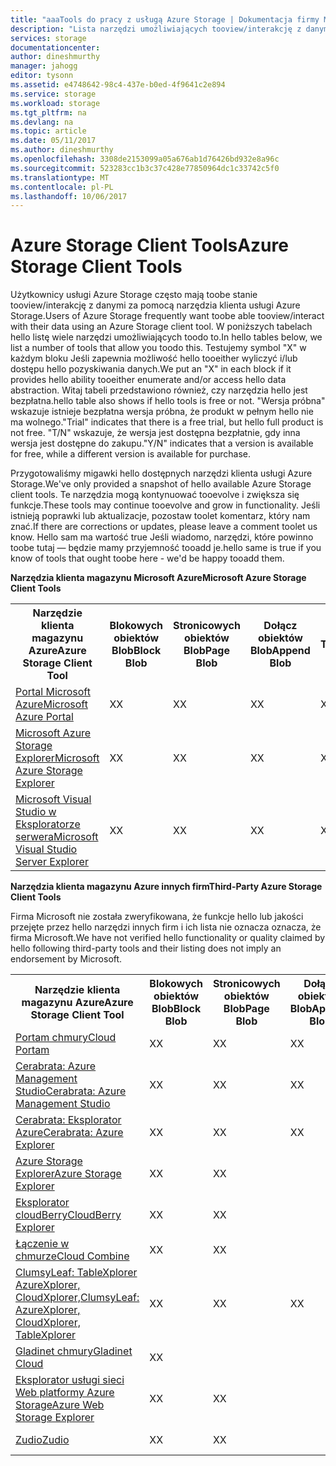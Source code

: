 ```yaml
---
title: "aaaTools do pracy z usługą Azure Storage | Dokumentacja firmy Microsoft"
description: "Lista narzędzi umożliwiających tooview/interakcję z danymi usługi Azure Storage."
services: storage
documentationcenter: 
author: dineshmurthy
manager: jahogg
editor: tysonn
ms.assetid: e4748642-98c4-437e-b0ed-4f9641c2e894
ms.service: storage
ms.workload: storage
ms.tgt_pltfrm: na
ms.devlang: na
ms.topic: article
ms.date: 05/11/2017
ms.author: dineshmurthy
ms.openlocfilehash: 3308de2153099a05a676ab1d76426bd932e8a96c
ms.sourcegitcommit: 523283cc1b3c37c428e77850964dc1c33742c5f0
ms.translationtype: MT
ms.contentlocale: pl-PL
ms.lasthandoff: 10/06/2017
---
```

# <a name="azure-storage-client-tools"></a><span data-ttu-id="afd11-103">Azure Storage Client Tools</span><span class="sxs-lookup"><span data-stu-id="afd11-103">Azure Storage Client Tools</span></span>
<span data-ttu-id="afd11-104">Użytkownicy usługi Azure Storage często mają toobe stanie tooview/interakcję z danymi za pomocą narzędzia klienta usługi Azure Storage.</span><span class="sxs-lookup"><span data-stu-id="afd11-104">Users of Azure Storage frequently want toobe able tooview/interact with their data using an Azure Storage client tool.</span></span> <span data-ttu-id="afd11-105">W poniższych tabelach hello listę wiele narzędzi umożliwiających toodo to.</span><span class="sxs-lookup"><span data-stu-id="afd11-105">In hello tables below, we list a number of tools that allow you toodo this.</span></span> <span data-ttu-id="afd11-106">Testujemy symbol "X" w każdym bloku Jeśli zapewnia możliwość hello tooeither wyliczyć i/lub dostępu hello pozyskiwania danych.</span><span class="sxs-lookup"><span data-stu-id="afd11-106">We put an "X" in each block if it provides hello ability tooeither enumerate and/or access hello data abstraction.</span></span> <span data-ttu-id="afd11-107">Witaj tabeli przedstawiono również, czy narzędzia hello jest bezpłatna.</span><span class="sxs-lookup"><span data-stu-id="afd11-107">hello table also shows if hello tools is free or not.</span></span> <span data-ttu-id="afd11-108">"Wersja próbna" wskazuje istnieje bezpłatna wersja próbna, że produkt w pełnym hello nie ma wolnego.</span><span class="sxs-lookup"><span data-stu-id="afd11-108">"Trial" indicates that there is a free trial, but hello full product is not free.</span></span> <span data-ttu-id="afd11-109">"T/N" wskazuje, że wersja jest dostępna bezpłatnie, gdy inna wersja jest dostępne do zakupu.</span><span class="sxs-lookup"><span data-stu-id="afd11-109">"Y/N" indicates that a version is available for free, while a different version is available for purchase.</span></span>

<span data-ttu-id="afd11-110">Przygotowaliśmy migawki hello dostępnych narzędzi klienta usługi Azure Storage.</span><span class="sxs-lookup"><span data-stu-id="afd11-110">We've only provided a snapshot of hello available Azure Storage client tools.</span></span> <span data-ttu-id="afd11-111">Te narzędzia mogą kontynuować tooevolve i zwiększa się funkcje.</span><span class="sxs-lookup"><span data-stu-id="afd11-111">These tools may continue tooevolve and grow in functionality.</span></span> <span data-ttu-id="afd11-112">Jeśli istnieją poprawki lub aktualizacje, pozostaw toolet komentarz, który nam znać.</span><span class="sxs-lookup"><span data-stu-id="afd11-112">If there are corrections or updates, please leave a comment toolet us know.</span></span> <span data-ttu-id="afd11-113">Hello sam ma wartość true Jeśli wiadomo, narzędzi, które powinno toobe tutaj — będzie mamy przyjemność tooadd je.</span><span class="sxs-lookup"><span data-stu-id="afd11-113">hello same is true if you know of tools that ought toobe here - we'd be happy tooadd them.</span></span>

<span data-ttu-id="afd11-114">**Narzędzia klienta magazynu Microsoft Azure**</span><span class="sxs-lookup"><span data-stu-id="afd11-114">**Microsoft Azure Storage Client Tools**</span></span>

<table>
  <tr>
    <th rowspan="2"><span data-ttu-id="afd11-115">Narzędzie klienta magazynu Azure</span><span class="sxs-lookup"><span data-stu-id="afd11-115">Azure Storage Client Tool</span></span></th>
    <th rowspan="2"><span data-ttu-id="afd11-116">Blokowych obiektów Blob</span><span class="sxs-lookup"><span data-stu-id="afd11-116">Block Blob</span></span></th>
    <th rowspan="2"><span data-ttu-id="afd11-117">Stronicowych obiektów Blob</span><span class="sxs-lookup"><span data-stu-id="afd11-117">Page Blob</span></span></th>
    <th rowspan="2"><span data-ttu-id="afd11-118">Dołącz obiektów Blob</span><span class="sxs-lookup"><span data-stu-id="afd11-118">Append Blob</span></span></th>
    <th rowspan="2"><span data-ttu-id="afd11-119">Tabele</span><span class="sxs-lookup"><span data-stu-id="afd11-119">Tables</span></span></th>
    <th rowspan="2"><span data-ttu-id="afd11-120">Kolejki</span><span class="sxs-lookup"><span data-stu-id="afd11-120">Queues</span></span></th>
    <th rowspan="2"><span data-ttu-id="afd11-121">Pliki</span><span class="sxs-lookup"><span data-stu-id="afd11-121">Files</span></span></th>
    <th rowspan="2"><span data-ttu-id="afd11-122">Bezpłatna</span><span class="sxs-lookup"><span data-stu-id="afd11-122">Free</span></span></th>
    <th colspan="4"><span data-ttu-id="afd11-123">Platforma</span><span class="sxs-lookup"><span data-stu-id="afd11-123">Platform</span></span></th>
  </tr>
  <tr>
    <td><span data-ttu-id="afd11-124">Sieć Web</span><span class="sxs-lookup"><span data-stu-id="afd11-124">Web</span></span></td>
    <td><span data-ttu-id="afd11-125">Windows</span><span class="sxs-lookup"><span data-stu-id="afd11-125">Windows</span></span></td>
    <td><span data-ttu-id="afd11-126">OSX</span><span class="sxs-lookup"><span data-stu-id="afd11-126">OSX</span></span></td>
    <td><span data-ttu-id="afd11-127">Linux</span><span class="sxs-lookup"><span data-stu-id="afd11-127">Linux</span></span></td>
  </tr>
  <tr>
    <td><span data-ttu-id="afd11-128"><a href="https://azure.microsoft.com/features/azure-portal/">Portal Microsoft Azure</a></span><span class="sxs-lookup"><span data-stu-id="afd11-128"><a href="https://azure.microsoft.com/features/azure-portal/">Microsoft Azure Portal</a></span></span></td>
    <td><span data-ttu-id="afd11-129">X</span><span class="sxs-lookup"><span data-stu-id="afd11-129">X</span></span></td>
    <td><span data-ttu-id="afd11-130">X</span><span class="sxs-lookup"><span data-stu-id="afd11-130">X</span></span></td>
    <td><span data-ttu-id="afd11-131">X</span><span class="sxs-lookup"><span data-stu-id="afd11-131">X</span></span></td>
    <td><span data-ttu-id="afd11-132">X</span><span class="sxs-lookup"><span data-stu-id="afd11-132">X</span></span></td>
    <td><span data-ttu-id="afd11-133">X</span><span class="sxs-lookup"><span data-stu-id="afd11-133">X</span></span></td>
    <td><span data-ttu-id="afd11-134">X</span><span class="sxs-lookup"><span data-stu-id="afd11-134">X</span></span></td>
    <td><span data-ttu-id="afd11-135">Tak</span><span class="sxs-lookup"><span data-stu-id="afd11-135">Y</span></span></td>
    <td><span data-ttu-id="afd11-136">X</span><span class="sxs-lookup"><span data-stu-id="afd11-136">X</span></span></td>
    <td></td>
    <td></td>
    <td></td>
  </tr>
  <tr>
    <td><span data-ttu-id="afd11-137"><a href="http://storageexplorer.com/">Microsoft Azure Storage Explorer</a></span><span class="sxs-lookup"><span data-stu-id="afd11-137"><a href="http://storageexplorer.com/">Microsoft Azure Storage Explorer</a></span></span></td>
    <td><span data-ttu-id="afd11-138">X</span><span class="sxs-lookup"><span data-stu-id="afd11-138">X</span></span></td>
    <td><span data-ttu-id="afd11-139">X</span><span class="sxs-lookup"><span data-stu-id="afd11-139">X</span></span></td>
    <td><span data-ttu-id="afd11-140">X</span><span class="sxs-lookup"><span data-stu-id="afd11-140">X</span></span></td>
    <td><span data-ttu-id="afd11-141">X</span><span class="sxs-lookup"><span data-stu-id="afd11-141">X</span></span></td>
    <td><span data-ttu-id="afd11-142">X</span><span class="sxs-lookup"><span data-stu-id="afd11-142">X</span></span></td>
    <td><span data-ttu-id="afd11-143">X</span><span class="sxs-lookup"><span data-stu-id="afd11-143">X</span></span></td>
    <td><span data-ttu-id="afd11-144">Tak</span><span class="sxs-lookup"><span data-stu-id="afd11-144">Y</span></span></td>
    <td></td>
    <td><span data-ttu-id="afd11-145">X</span><span class="sxs-lookup"><span data-stu-id="afd11-145">X</span></span></td>
    <td><span data-ttu-id="afd11-146">X</span><span class="sxs-lookup"><span data-stu-id="afd11-146">X</span></span></td>
    <td><span data-ttu-id="afd11-147">X</span><span class="sxs-lookup"><span data-stu-id="afd11-147">X</span></span></td>
  </tr>
  <tr>
    <td><span data-ttu-id="afd11-148"><a href="https://www.visualstudio.com/features/azure-tools-vs.aspx">Microsoft Visual Studio w Eksploratorze serwera</a></span><span class="sxs-lookup"><span data-stu-id="afd11-148"><a href="https://www.visualstudio.com/features/azure-tools-vs.aspx">Microsoft Visual Studio Server Explorer</a></span></span></td>
    <td><span data-ttu-id="afd11-149">X</span><span class="sxs-lookup"><span data-stu-id="afd11-149">X</span></span></td>
    <td><span data-ttu-id="afd11-150">X</span><span class="sxs-lookup"><span data-stu-id="afd11-150">X</span></span></td>
    <td><span data-ttu-id="afd11-151">X</span><span class="sxs-lookup"><span data-stu-id="afd11-151">X</span></span></td>
    <td><span data-ttu-id="afd11-152">X</span><span class="sxs-lookup"><span data-stu-id="afd11-152">X</span></span></td>
    <td><span data-ttu-id="afd11-153">X</span><span class="sxs-lookup"><span data-stu-id="afd11-153">X</span></span></td>
    <td></td>
    <td><span data-ttu-id="afd11-154">Tak</span><span class="sxs-lookup"><span data-stu-id="afd11-154">Y</span></span></td>
    <td></td>
    <td><span data-ttu-id="afd11-155">X</span><span class="sxs-lookup"><span data-stu-id="afd11-155">X</span></span></td>
    <td></td>
    <td></td>
  </tr>
</table>

<span data-ttu-id="afd11-156">**Narzędzia klienta magazynu Azure innych firm**</span><span class="sxs-lookup"><span data-stu-id="afd11-156">**Third-Party Azure Storage Client Tools**</span></span>

<span data-ttu-id="afd11-157">Firma Microsoft nie została zweryfikowana, że funkcje hello lub jakości przejęte przez hello narzędzi innych firm i ich lista nie oznacza oznacza, że firma Microsoft.</span><span class="sxs-lookup"><span data-stu-id="afd11-157">We have not verified hello functionality or quality claimed by hello following third-party tools and their listing does not imply an endorsement by Microsoft.</span></span>

<table>
  <tr>
    <th rowspan="2"><span data-ttu-id="afd11-158">Narzędzie klienta magazynu Azure</span><span class="sxs-lookup"><span data-stu-id="afd11-158">Azure Storage Client Tool</span></span></th>
    <th rowspan="2"><span data-ttu-id="afd11-159">Blokowych obiektów Blob</span><span class="sxs-lookup"><span data-stu-id="afd11-159">Block Blob</span></span></th>
    <th rowspan="2"><span data-ttu-id="afd11-160">Stronicowych obiektów Blob</span><span class="sxs-lookup"><span data-stu-id="afd11-160">Page Blob</span></span></th>
    <th rowspan="2"><span data-ttu-id="afd11-161">Dołącz obiektów Blob</span><span class="sxs-lookup"><span data-stu-id="afd11-161">Append Blob</span></span></th>
    <th rowspan="2"><span data-ttu-id="afd11-162">Tabele</span><span class="sxs-lookup"><span data-stu-id="afd11-162">Tables</span></span></th>
    <th rowspan="2"><span data-ttu-id="afd11-163">Kolejki</span><span class="sxs-lookup"><span data-stu-id="afd11-163">Queues</span></span></th>
    <th rowspan="2"><span data-ttu-id="afd11-164">Pliki</span><span class="sxs-lookup"><span data-stu-id="afd11-164">Files</span></span></th>
    <th rowspan="2"><span data-ttu-id="afd11-165">Bezpłatna</span><span class="sxs-lookup"><span data-stu-id="afd11-165">Free</span></span></th>
    <th colspan="4"><span data-ttu-id="afd11-166">Platforma</span><span class="sxs-lookup"><span data-stu-id="afd11-166">Platform</span></span></th>
  </tr>
  <tr>
    <td><span data-ttu-id="afd11-167">Sieć Web</span><span class="sxs-lookup"><span data-stu-id="afd11-167">Web</span></span></td>
    <td><span data-ttu-id="afd11-168">Windows</span><span class="sxs-lookup"><span data-stu-id="afd11-168">Windows</span></span></td>
    <td><span data-ttu-id="afd11-169">OSX</span><span class="sxs-lookup"><span data-stu-id="afd11-169">OSX</span></span></td>
    <td><span data-ttu-id="afd11-170">Linux</span><span class="sxs-lookup"><span data-stu-id="afd11-170">Linux</span></span></td>
  </tr>
  <tr>
    <td><span data-ttu-id="afd11-171"><a href="http://www.cloudportam.com/">Portam chmury</a></span><span class="sxs-lookup"><span data-stu-id="afd11-171"><a href="http://www.cloudportam.com/">Cloud Portam</a></span></span></td>
    <td><span data-ttu-id="afd11-172">X</span><span class="sxs-lookup"><span data-stu-id="afd11-172">X</span></span></td>
    <td><span data-ttu-id="afd11-173">X</span><span class="sxs-lookup"><span data-stu-id="afd11-173">X</span></span></td>
    <td><span data-ttu-id="afd11-174">X</span><span class="sxs-lookup"><span data-stu-id="afd11-174">X</span></span></td>
    <td><span data-ttu-id="afd11-175">X</span><span class="sxs-lookup"><span data-stu-id="afd11-175">X</span></span></td>
    <td><span data-ttu-id="afd11-176">X</span><span class="sxs-lookup"><span data-stu-id="afd11-176">X</span></span></td>
    <td><span data-ttu-id="afd11-177">X</span><span class="sxs-lookup"><span data-stu-id="afd11-177">X</span></span></td>
    <td><span data-ttu-id="afd11-178">Wersja próbna</span><span class="sxs-lookup"><span data-stu-id="afd11-178">Trial</span></span></td>
    <td><span data-ttu-id="afd11-179">X</span><span class="sxs-lookup"><span data-stu-id="afd11-179">X</span></span></td>
    <td></td>
    <td></td>
    <td></td>
  </tr>
  <tr>
    <td><span data-ttu-id="afd11-180"><a href="http://www.cerebrata.com/products/azure-management-studio/introduction">Cerabrata: Azure Management Studio</a></span><span class="sxs-lookup"><span data-stu-id="afd11-180"><a href="http://www.cerebrata.com/products/azure-management-studio/introduction">Cerabrata: Azure Management Studio</a></span></span></td>
    <td><span data-ttu-id="afd11-181">X</span><span class="sxs-lookup"><span data-stu-id="afd11-181">X</span></span></td>
    <td><span data-ttu-id="afd11-182">X</span><span class="sxs-lookup"><span data-stu-id="afd11-182">X</span></span></td>
    <td><span data-ttu-id="afd11-183">X</span><span class="sxs-lookup"><span data-stu-id="afd11-183">X</span></span></td>
    <td><span data-ttu-id="afd11-184">X</span><span class="sxs-lookup"><span data-stu-id="afd11-184">X</span></span></td>
    <td><span data-ttu-id="afd11-185">X</span><span class="sxs-lookup"><span data-stu-id="afd11-185">X</span></span></td>
    <td><span data-ttu-id="afd11-186">X</span><span class="sxs-lookup"><span data-stu-id="afd11-186">X</span></span></td>
    <td><span data-ttu-id="afd11-187">Wersja próbna</span><span class="sxs-lookup"><span data-stu-id="afd11-187">Trial</span></span></td>
    <td></td>
    <td><span data-ttu-id="afd11-188">X</span><span class="sxs-lookup"><span data-stu-id="afd11-188">X</span></span></td>
    <td></td>
    <td></td>
  </tr>
  <tr>
    <td><span data-ttu-id="afd11-189"><a href="http://www.cerebrata.com/products/azure-explorer/introduction">Cerabrata: Eksplorator Azure</a></span><span class="sxs-lookup"><span data-stu-id="afd11-189"><a href="http://www.cerebrata.com/products/azure-explorer/introduction">Cerabrata: Azure Explorer</a></span></span></td>
    <td><span data-ttu-id="afd11-190">X</span><span class="sxs-lookup"><span data-stu-id="afd11-190">X</span></span></td>
    <td><span data-ttu-id="afd11-191">X</span><span class="sxs-lookup"><span data-stu-id="afd11-191">X</span></span></td>
    <td><span data-ttu-id="afd11-192">X</span><span class="sxs-lookup"><span data-stu-id="afd11-192">X</span></span></td>
    <td></td>
    <td></td>
    <td><span data-ttu-id="afd11-193">X</span><span class="sxs-lookup"><span data-stu-id="afd11-193">X</span></span></td>
    <td><span data-ttu-id="afd11-194">Tak</span><span class="sxs-lookup"><span data-stu-id="afd11-194">Y</span></span></td>
    <td></td>
    <td><span data-ttu-id="afd11-195">X</span><span class="sxs-lookup"><span data-stu-id="afd11-195">X</span></span></td>
    <td></td>
    <td></td>
  </tr>
  <tr>
    <td><span data-ttu-id="afd11-196"><a href="https://github.com/sebagomez/azurestorageexplorer">Azure Storage Explorer</a></span><span class="sxs-lookup"><span data-stu-id="afd11-196"><a href="https://github.com/sebagomez/azurestorageexplorer">Azure Storage Explorer</a></span></span></td>
    <td><span data-ttu-id="afd11-197">X</span><span class="sxs-lookup"><span data-stu-id="afd11-197">X</span></span></td>
    <td><span data-ttu-id="afd11-198">X</span><span class="sxs-lookup"><span data-stu-id="afd11-198">X</span></span></td>
    <td></td>
    <td><span data-ttu-id="afd11-199">X</span><span class="sxs-lookup"><span data-stu-id="afd11-199">X</span></span></td>
    <td><span data-ttu-id="afd11-200">X</span><span class="sxs-lookup"><span data-stu-id="afd11-200">X</span></span></td>
    <td></td>
    <td><span data-ttu-id="afd11-201">Tak</span><span class="sxs-lookup"><span data-stu-id="afd11-201">Y</span></span></td>
    <td></td>
    <td><span data-ttu-id="afd11-202">X</span><span class="sxs-lookup"><span data-stu-id="afd11-202">X</span></span></td>
    <td></td>
    <td></td>
  </tr>
  <tr>
    <td><span data-ttu-id="afd11-203"><a href="http://www.cloudberrylab.com/free-microsoft-azure-explorer.aspx">Eksplorator cloudBerry</a></span><span class="sxs-lookup"><span data-stu-id="afd11-203"><a href="http://www.cloudberrylab.com/free-microsoft-azure-explorer.aspx">CloudBerry Explorer</a></span></span></td>
    <td><span data-ttu-id="afd11-204">X</span><span class="sxs-lookup"><span data-stu-id="afd11-204">X</span></span></td>
    <td><span data-ttu-id="afd11-205">X</span><span class="sxs-lookup"><span data-stu-id="afd11-205">X</span></span></td>
    <td></td>
    <td></td>
    <td></td>
    <td><span data-ttu-id="afd11-206">X</span><span class="sxs-lookup"><span data-stu-id="afd11-206">X</span></span></td>
    <td><span data-ttu-id="afd11-207">T/N</span><span class="sxs-lookup"><span data-stu-id="afd11-207">Y/N</span></span></td>
    <td></td>
    <td><span data-ttu-id="afd11-208">X</span><span class="sxs-lookup"><span data-stu-id="afd11-208">X</span></span></td>
    <td></td>
    <td></td>
  </tr>
  <tr>
    <td><span data-ttu-id="afd11-209"><a href="http://www.gapotchenko.com/cloudcombine">Łączenie w chmurze</a></span><span class="sxs-lookup"><span data-stu-id="afd11-209"><a href="http://www.gapotchenko.com/cloudcombine">Cloud Combine</a></span></span></td>
    <td><span data-ttu-id="afd11-210">X</span><span class="sxs-lookup"><span data-stu-id="afd11-210">X</span></span></td>
    <td><span data-ttu-id="afd11-211">X</span><span class="sxs-lookup"><span data-stu-id="afd11-211">X</span></span></td>
    <td></td>
    <td><span data-ttu-id="afd11-212">X</span><span class="sxs-lookup"><span data-stu-id="afd11-212">X</span></span></td>
    <td><span data-ttu-id="afd11-213">X</span><span class="sxs-lookup"><span data-stu-id="afd11-213">X</span></span></td>
    <td></td>
    <td><span data-ttu-id="afd11-214">Wersja próbna</span><span class="sxs-lookup"><span data-stu-id="afd11-214">Trial</span></span></td>
    <td></td>
    <td><span data-ttu-id="afd11-215">X</span><span class="sxs-lookup"><span data-stu-id="afd11-215">X</span></span></td>
    <td></td>
    <td></td>
  </tr>
  <tr>
    <td><span data-ttu-id="afd11-216"><a href="http://clumsyleaf.com">ClumsyLeaf: TableXplorer AzureXplorer, CloudXplorer,</a></span><span class="sxs-lookup"><span data-stu-id="afd11-216"><a href="http://clumsyleaf.com">ClumsyLeaf: AzureXplorer, CloudXplorer, TableXplorer</a></span></span></td>
    <td><span data-ttu-id="afd11-217">X</span><span class="sxs-lookup"><span data-stu-id="afd11-217">X</span></span></td>
    <td><span data-ttu-id="afd11-218">X</span><span class="sxs-lookup"><span data-stu-id="afd11-218">X</span></span></td>
    <td><span data-ttu-id="afd11-219">X</span><span class="sxs-lookup"><span data-stu-id="afd11-219">X</span></span></td>
    <td><span data-ttu-id="afd11-220">X</span><span class="sxs-lookup"><span data-stu-id="afd11-220">X</span></span></td>
    <td><span data-ttu-id="afd11-221">X</span><span class="sxs-lookup"><span data-stu-id="afd11-221">X</span></span></td>
    <td><span data-ttu-id="afd11-222">X</span><span class="sxs-lookup"><span data-stu-id="afd11-222">X</span></span></td>
    <td><span data-ttu-id="afd11-223">Tak</span><span class="sxs-lookup"><span data-stu-id="afd11-223">Y</span></span></td>
    <td></td>
    <td><span data-ttu-id="afd11-224">X</span><span class="sxs-lookup"><span data-stu-id="afd11-224">X</span></span></td>
    <td></td>
    <td></td>
  </tr>
  <tr>
    <td><span data-ttu-id="afd11-225"><a href="http://www.gladinet.com/Azure-Storage/index.htm">Gladinet chmury</a></span><span class="sxs-lookup"><span data-stu-id="afd11-225"><a href="http://www.gladinet.com/Azure-Storage/index.htm">Gladinet Cloud</a></span></span></td>
    <td><span data-ttu-id="afd11-226">X</span><span class="sxs-lookup"><span data-stu-id="afd11-226">X</span></span></td>
    <td></td>
    <td></td>
    <td></td>
    <td></td>
    <td></td>
    <td><span data-ttu-id="afd11-227">Wersja próbna</span><span class="sxs-lookup"><span data-stu-id="afd11-227">Trial</span></span></td>
    <td></td>
    <td><span data-ttu-id="afd11-228">X</span><span class="sxs-lookup"><span data-stu-id="afd11-228">X</span></span></td>
    <td></td>
    <td></td>
  </tr>
  <tr>
    <td><span data-ttu-id="afd11-229"><a href="http://storageexplorer.codeplex.com/">Eksplorator usługi sieci Web platformy Azure Storage</a></span><span class="sxs-lookup"><span data-stu-id="afd11-229"><a href="http://storageexplorer.codeplex.com/">Azure Web Storage Explorer</a></span></span></td>
    <td><span data-ttu-id="afd11-230">X</span><span class="sxs-lookup"><span data-stu-id="afd11-230">X</span></span></td>
    <td><span data-ttu-id="afd11-231">X</span><span class="sxs-lookup"><span data-stu-id="afd11-231">X</span></span></td>
    <td></td>
    <td><span data-ttu-id="afd11-232">X</span><span class="sxs-lookup"><span data-stu-id="afd11-232">X</span></span></td>
    <td><span data-ttu-id="afd11-233">X</span><span class="sxs-lookup"><span data-stu-id="afd11-233">X</span></span></td>
    <td></td>
    <td><span data-ttu-id="afd11-234">Tak</span><span class="sxs-lookup"><span data-stu-id="afd11-234">Y</span></span></td>
    <td><span data-ttu-id="afd11-235">X</span><span class="sxs-lookup"><span data-stu-id="afd11-235">X</span></span></td>
    <td></td>
    <td></td>
    <td></td>
  </tr>
  <tr>
    <td><span data-ttu-id="afd11-236"><a href="https://zudio.co/">Zudio</a></span><span class="sxs-lookup"><span data-stu-id="afd11-236"><a href="https://zudio.co/">Zudio</a></span></span></td>
    <td><span data-ttu-id="afd11-237">X</span><span class="sxs-lookup"><span data-stu-id="afd11-237">X</span></span></td>
    <td><span data-ttu-id="afd11-238">X</span><span class="sxs-lookup"><span data-stu-id="afd11-238">X</span></span></td>
    <td></td>
    <td><span data-ttu-id="afd11-239">X</span><span class="sxs-lookup"><span data-stu-id="afd11-239">X</span></span></td>
    <td><span data-ttu-id="afd11-240">X</span><span class="sxs-lookup"><span data-stu-id="afd11-240">X</span></span></td>
    <td><span data-ttu-id="afd11-241">X</span><span class="sxs-lookup"><span data-stu-id="afd11-241">X</span></span></td>
    <td><span data-ttu-id="afd11-242">Wersja próbna</span><span class="sxs-lookup"><span data-stu-id="afd11-242">Trial</span></span></td>
    <td><span data-ttu-id="afd11-243">X</span><span class="sxs-lookup"><span data-stu-id="afd11-243">X</span></span></td>
    <td></td>
    <td></td>
    <td></td>
  </tr>
</table>
